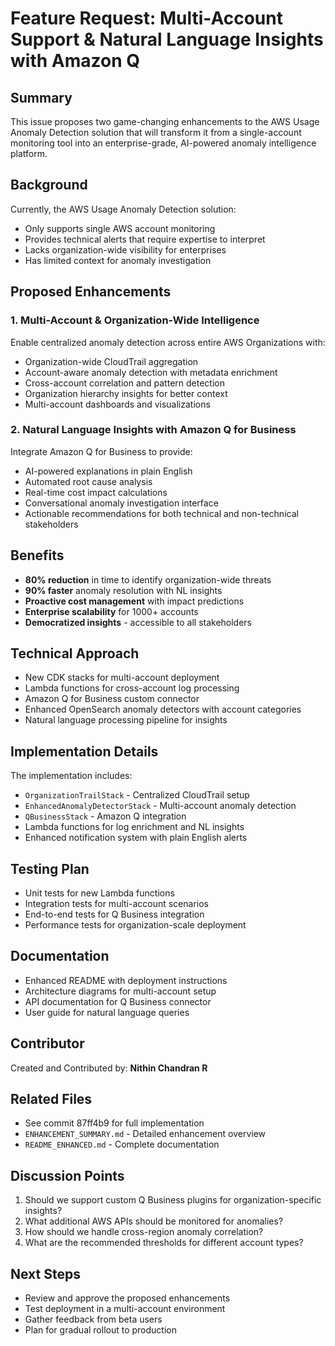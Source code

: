 # Feature Request: Multi-Account Support & Natural Language Insights with Amazon Q

## Summary
This issue proposes two game-changing enhancements to the AWS Usage Anomaly Detection solution that will transform it from a single-account monitoring tool into an enterprise-grade, AI-powered anomaly intelligence platform.

## Background
Currently, the AWS Usage Anomaly Detection solution:
- Only supports single AWS account monitoring
- Provides technical alerts that require expertise to interpret
- Lacks organization-wide visibility for enterprises
- Has limited context for anomaly investigation

## Proposed Enhancements

### 1. Multi-Account & Organization-Wide Intelligence
Enable centralized anomaly detection across entire AWS Organizations with:
- Organization-wide CloudTrail aggregation
- Account-aware anomaly detection with metadata enrichment
- Cross-account correlation and pattern detection
- Organization hierarchy insights for better context
- Multi-account dashboards and visualizations

### 2. Natural Language Insights with Amazon Q for Business
Integrate Amazon Q for Business to provide:
- AI-powered explanations in plain English
- Automated root cause analysis
- Real-time cost impact calculations
- Conversational anomaly investigation interface
- Actionable recommendations for both technical and non-technical stakeholders

## Benefits
- **80% reduction** in time to identify organization-wide threats
- **90% faster** anomaly resolution with NL insights
- **Proactive cost management** with impact predictions
- **Enterprise scalability** for 1000+ accounts
- **Democratized insights** - accessible to all stakeholders

## Technical Approach
- New CDK stacks for multi-account deployment
- Lambda functions for cross-account log processing
- Amazon Q for Business custom connector
- Enhanced OpenSearch anomaly detectors with account categories
- Natural language processing pipeline for insights

## Implementation Details
The implementation includes:
- `OrganizationTrailStack` - Centralized CloudTrail setup
- `EnhancedAnomalyDetectorStack` - Multi-account anomaly detection
- `QBusinessStack` - Amazon Q integration
- Lambda functions for log enrichment and NL insights
- Enhanced notification system with plain English alerts

## Testing Plan
- Unit tests for new Lambda functions
- Integration tests for multi-account scenarios
- End-to-end tests for Q Business integration
- Performance tests for organization-scale deployment

## Documentation
- Enhanced README with deployment instructions
- Architecture diagrams for multi-account setup
- API documentation for Q Business connector
- User guide for natural language queries

## Contributor
Created and Contributed by: **Nithin Chandran R**

## Related Files
- See commit 87ff4b9 for full implementation
- `ENHANCEMENT_SUMMARY.md` - Detailed enhancement overview
- `README_ENHANCED.md` - Complete documentation

## Discussion Points
1. Should we support custom Q Business plugins for organization-specific insights?
2. What additional AWS APIs should be monitored for anomalies?
3. How should we handle cross-region anomaly correlation?
4. What are the recommended thresholds for different account types?

## Next Steps
- Review and approve the proposed enhancements
- Test deployment in a multi-account environment
- Gather feedback from beta users
- Plan for gradual rollout to production
